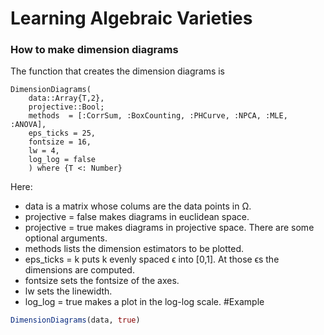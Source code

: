 # Learning Algebraic Varieties

### How to make dimension diagrams
The function that creates the dimension diagrams is
```@docs
DimensionDiagrams(
    data::Array{T,2},
    projective::Bool;
    methods  = [:CorrSum, :BoxCounting, :PHCurve, :NPCA, :MLE, :ANOVA],
    eps_ticks = 25,
    fontsize = 16,
    lw = 4,
    log_log = false
    ) where {T <: Number}
```
Here:
* data is a matrix whose colums are the data points in Ω.
* projective = false makes diagrams in euclidean space.
* projective = true makes diagrams in projective space.
There are some optional arguments.
* methods lists the dimension estimators to be plotted.
* eps_ticks = k puts k evenly spaced ϵ into [0,1]. At those ϵs the dimensions are computed.
* fontsize sets the fontsize of the axes.
* lw sets the linewidth.
* log_log = true makes a plot in the log-log scale.
#Example
```julia
DimensionDiagrams(data, true)
```
